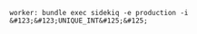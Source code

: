 <!-- layout:code post: proc-files_running-processes-with-unique-identifiers -->

```
worker: bundle exec sidekiq -e production -i &#123;&#123;UNIQUE_INT&#125;&#125;
```
